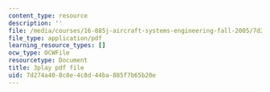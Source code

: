 ```yaml
---
content_type: resource
description: ''
file: /media/courses/16-885j-aircraft-systems-engineering-fall-2005/7d274a408c8e4c8d44ba885f7b65b20e_xJ2H06sseLM.pdf
file_type: application/pdf
learning_resource_types: []
ocw_type: OCWFile
resourcetype: Document
title: 3play pdf file
uid: 7d274a40-8c8e-4c8d-44ba-885f7b65b20e
---
```

